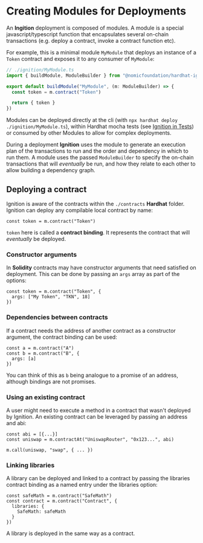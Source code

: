 # Creating Modules for Deployments

An **Ingition** deployment is composed of modules. A module is a special javascript/typescript function that encapsulates several on-chain transactions (e.g. deploy a contract, invoke a contract function etc).

For example, this is a minimal module `MyModule` that deploys an instance of a `Token` contract and exposes it to any consumer of `MyModule`:

```javascript
// ./ignition/MyModule.ts
import { buildModule, ModuleBuilder } from "@nomicfoundation/hardhat-ignition"

export default buildModule("MyModule", (m: ModuleBuilder) => {
  const token = m.contract("Token")

  return { token }
})
```

Modules can be deployed directly at the cli (with `npx hardhat deploy ./ignition/MyModule.ts`), within Hardhat mocha tests (see [Ignition in Tests](TBD)) or consumed by other Modules to allow for complex deployments.

During a deployment **Ignition** uses the module to generate an execution plan of the transactions to run and the order and dependency in which to run them. A module uses the passed `ModuleBuilder` to specify the on-chain transactions that will _eventually_ be run, and how they relate to each other to allow building a dependency graph.

## Deploying a contract

Ignition is aware of the contracts within the `./contracts` **Hardhat** folder. Ignition can deploy any compilable local contract by name:

```tsx
const token = m.contract("Token")
```

`token` here is called a **contract binding**. It represents the contract that will *eventually* be deployed.

### Constructor arguments

In **Solidity** contracts may have constructor arguments that need satisfied on deployment. This can be done by passing an `args` array as part of the options:

```tsx
const token = m.contract("Token", {
  args: ["My Token", "TKN", 18]
})
```

### Dependencies between contracts

If a contract needs the address of another contract as a constructor argument, the contract binding can be used:

```tsx
const a = m.contract("A")
const b = m.contract("B", {
  args: [a]
})
```

You can think of this as `b` being analogue to a promise of an address, although bindings are not promises.

### Using an existing contract

A user might need to execute a method in a contract that wasn't deployed by Ignition. An existing contract can be leveraged by passing an address and abi:

```tsx
const abi = [{...}]
const uniswap = m.contractAt("UniswapRouter", "0x123...", abi)

m.call(uniswap, "swap", { ... })
```

### Linking libraries

A library can be deployed and linked to a contract by passing the libraries contract binding as a named entry under the libraries option:

```tsx
const safeMath = m.contract("SafeMath")
const contract = m.contract("Contract", {
  libraries: {
    SafeMath: safeMath
  }
})
```

A library is deployed in the same way as a contract.
